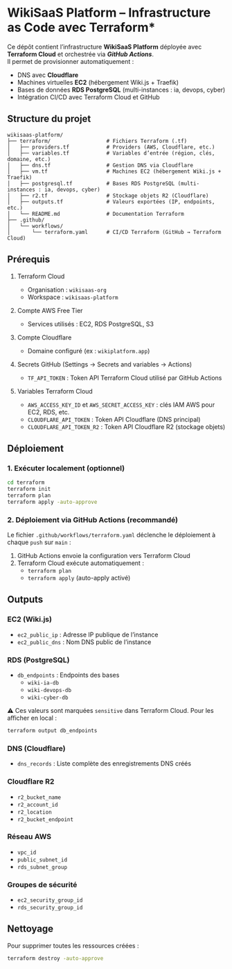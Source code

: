# WikiSaaS Platform – Infrastructure as Code avec Terraform*

Ce dépôt contient l’infrastructure **WikiSaaS Platform** déployée avec **Terraform Cloud** et orchestrée via ***GitHub Actions***.  
Il permet de provisionner automatiquement :

- DNS avec **Cloudflare**  
- Machines virtuelles **EC2** (hébergement Wiki.js + Traefik)  
- Bases de données **RDS PostgreSQL** (multi-instances : ia, devops, cyber)  
- Intégration CI/CD avec Terraform Cloud et GitHub  

## Structure du projet

```plaintext
wikisaas-platform/
├── terraform/                  # Fichiers Terraform (.tf)
│   ├── providers.tf            # Providers (AWS, Cloudflare, etc.)
│   ├── variables.tf            # Variables d’entrée (région, clés, domaine, etc.)
│   ├── dns.tf                  # Gestion DNS via Cloudflare
│   ├── vm.tf                   # Machines EC2 (hébergement Wiki.js + Traefik)
│   ├── postgresql.tf           # Bases RDS PostgreSQL (multi-instances : ia, devops, cyber)
│   ├── r2.tf                   # Stockage objets R2 (Cloudflare)
│   ├── outputs.tf              # Valeurs exportées (IP, endpoints, etc.)
│   └── README.md               # Documentation Terraform
├── .github/
│   └── workflows/
│       └── terraform.yaml      # CI/CD Terraform (GitHub → Terraform Cloud)
```

## Prérequis

1. Terraform Cloud  
   - Organisation : `wikisaas-org`  
   - Workspace : `wikisaas-platform`  

2. Compte AWS Free Tier  
   - Services utilisés : EC2, RDS PostgreSQL, S3  

3. Compte Cloudflare  
   - Domaine configuré (ex : `wikiplatform.app`)  

4. Secrets GitHub (Settings → Secrets and variables → Actions)  
   - `TF_API_TOKEN` : Token API Terraform Cloud utilisé par GitHub Actions  

5. Variables Terraform Cloud  
   - `AWS_ACCESS_KEY_ID` et `AWS_SECRET_ACCESS_KEY` : clés IAM AWS pour EC2, RDS, etc.  
   - `CLOUDFLARE_API_TOKEN` : Token API Cloudflare (DNS principal)  
   - `CLOUDFLARE_API_TOKEN_R2` : Token API Cloudflare R2 (stockage objets)  

## Déploiement

### 1. Exécuter localement (optionnel)

```bash
cd terraform
terraform init
terraform plan
terraform apply -auto-approve
```

### 2. Déploiement via GitHub Actions (recommandé)

Le fichier `.github/workflows/terraform.yaml` déclenche le déploiement à chaque `push` sur `main` :

1. GitHub Actions envoie la configuration vers Terraform Cloud  
2. Terraform Cloud exécute automatiquement :  
   - `terraform plan`  
   - `terraform apply` (auto-apply activé)  

## Outputs

### EC2 (Wiki.js)
- `ec2_public_ip` : Adresse IP publique de l’instance  
- `ec2_public_dns` : Nom DNS public de l’instance  

### RDS (PostgreSQL)
- `db_endpoints` : Endpoints des bases  
  - `wiki-ia-db`  
  - `wiki-devops-db`  
  - `wiki-cyber-db`  

⚠️ Ces valeurs sont marquées `sensitive` dans Terraform Cloud. Pour les afficher en local :  
```bash
terraform output db_endpoints
```

### DNS (Cloudflare)
- `dns_records` : Liste complète des enregistrements DNS créés  

### Cloudflare R2
- `r2_bucket_name`  
- `r2_account_id`  
- `r2_location`  
- `r2_bucket_endpoint`  

### Réseau AWS
- `vpc_id`  
- `public_subnet_id`  
- `rds_subnet_group`  

### Groupes de sécurité
- `ec2_security_group_id`  
- `rds_security_group_id`  

## Nettoyage

Pour supprimer toutes les ressources créées :

```bash
terraform destroy -auto-approve
```
